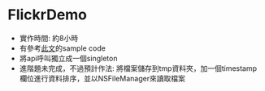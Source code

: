 # FlickrDemo

* 實作時間: 約8小時
* 有參考[此文](https://medium.com/%E5%BD%BC%E5%BE%97%E6%BD%98%E7%9A%84-swift-ios-app-%E9%96%8B%E7%99%BC%E5%95%8F%E9%A1%8C%E8%A7%A3%E7%AD%94%E9%9B%86/%E9%81%A9%E5%90%88%E7%B7%B4%E7%BF%92%E7%85%A7%E7%89%87%E7%89%86-app-%E7%9A%84-flickr-api-99a5a53b5f86)的sample code
* 將api呼叫獨立成一個singleton
* 進階題未完成，不過預計作法: 將檔案儲存到tmp資料夾，加一個timestamp欄位進行資料排序，並以NSFileManager來讀取檔案
